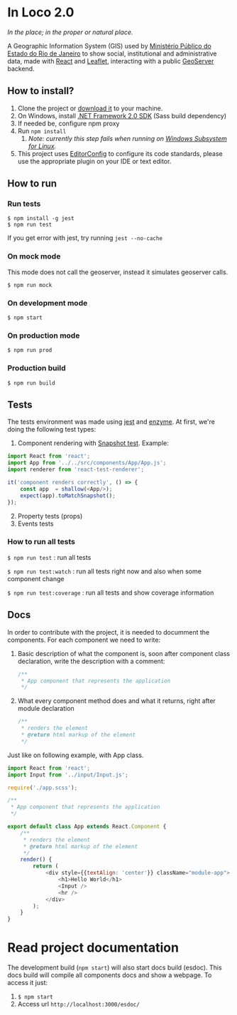# In Loco 2.0
_In the place; in the proper or natural place._

A Geographic Information System (GIS) used by [Ministério Público do Estado do Rio de Janeiro](http://www.mprj.mp.br/) to show social, institutional and administrative data, made with [React](https://facebook.github.io/react/) and [Leaflet](http://leafletjs.com/), interacting with a public [GeoServer](http://geoserver.org/) backend.

## How to install?
1. Clone the project or [download it](https://github.com/MinisterioPublicoRJ/inLoco-2.0/archive/develop.zip) to your machine.
1. On Windows, install [.NET Framework 2.0 SDK](https://www.microsoft.com/en-us/download/confirmation.aspx?id=15354) (Sass build dependency)
1. If needed be, configure npm proxy
1. Run `npm install`
    1. _Note: currently this step fails when running on [Windows Subsystem for Linux](https://blogs.msdn.microsoft.com/commandline/learn-about-bash-on-windows-subsystem-for-linux/)._
1. This project uses [EditorConfig](http://editorconfig.org/) to configure its code standards, please use the appropriate plugin on your IDE or text editor.

## How to run

### Run tests

```
$ npm install -g jest
$ npm run test
```
If you get error with jest, try running `jest --no-cache`

### On mock mode
This mode does not call the geoserver, instead it simulates geoserver calls.

```
$ npm run mock
```

### On development mode

```
$ npm start
```

### On production mode

```
$ npm run prod
```

### Production build

```
$ npm run build
```

## Tests
The tests environment was made using [jest](https://facebook.github.io/jest/) and [enzyme](https://github.com/airbnb/enzyme). At first, we're doing the following test types:
1. Component rendering with [Snapshot test](https://facebook.github.io/jest/docs/snapshot-testing.html). Example:

```javascript
import React from 'react';
import App from '../../src/components/App/App.js';
import renderer from 'react-test-renderer';

it('component renders correctly', () => {
    const app  = shallow(<App/>);
    expect(app).toMatchSnapshot();
});
```

2. Property tests (props)
3. Events tests

### How to run all tests
`$ npm run test` : run all tests

`$ npm run test:watch` : run all tests right now and also when some component change

`$ npm run test:coverage` : run all tests and show coverage information

## Docs
In order to contribute with the project, it is needed to documment the components. For each component we need to write:
1. Basic description of what the component is, soon after component class declaration, write the description with a comment:
    ```javascript
    /**
     * App component that represents the application
     */
     ```
1. What every component method does and what it returns, right after module declaration
    ```javascript
    /**
     * renders the element
     * @return html markup of the element
     */
     ```

Just like on following example, with App class.
```javascript
import React from 'react';
import Input from '../input/Input.js';

require('./app.scss');

/**
 * App component that represents the application
 */

export default class App extends React.Component {
    /**
     * renders the element
     * @return html markup of the element
     */
    render() {
        return (
            <div style={{textAlign: 'center'}} className="module-app">
                <h1>Hello World</h1>
                <Input />
                <hr />
            </div>
        );
    }
}
```
# Read project documentation
The development build (`npm start`) will also start docs build (esdoc). This docs build will compile all components docs and show a webpage. To access it just:
1. `$ npm start`
1. Access url `http://localhost:3000/esdoc/`
